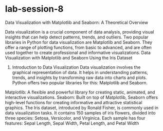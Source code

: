 # lab-session-8
Data Visualization with Matplotlib and Seaborn: A Theoretical Overview

Data visualization is a crucial component of data analysis, providing visual insights that can help detect patterns, trends, and outliers. Two popular libraries in Python for data visualization are Matplotlib and Seaborn. They offer a range of plotting functions, from basic to advanced, and are often used together to create professional and informative visualizations.
Data Visualization with Matplotlib and Seaborn Using the Iris Dataset
1. Introduction to Data Visualization
Data visualization involves the graphical representation of data. It helps in understanding patterns, trends, and insights by transforming raw data into charts and plots. Python offers two popular libraries for this: Matplotlib and Seaborn.

Matplotlib: A flexible and powerful library for creating static, animated, and interactive visualizations.
Seaborn: Built on top of Matplotlib, Seaborn offers high-level functions for creating informative and attractive statistical graphics.
The Iris dataset, introduced by Ronald Fisher, is commonly used in data visualization tasks. It contains 150 samples of iris flowers, divided into three species: Setosa, Versicolor, and Virginica. Each sample has four features: Sepal Length, Sepal Width, Petal Length, and Petal Width
